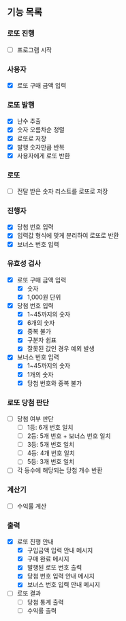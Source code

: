 ## 기능 목록
### 로또 진행
- [ ] 프로그램 시작

### 사용자
- [X] 로또 구매 금액 입력

### 로또 발행
- [X] 난수 추출
- [X] 숫자 오름차순 정렬
- [X] 로또로 저장
- [X] 발행 숫자만큼 반복
- [X] 사용자에게 로또 반환

### 로또
- [ ] 전달 받은 숫자 리스트를 로또로 저장

### 진행자
- [X] 당첨 번호 입력
- [X] 입력값 형식에 맞게 분리하여 로또로 반환
- [X] 보너스 번호 입력

### 유효성 검사
- [X] 로또 구매 금액 입력
  - [X] 숫자
  - [X] 1,000원 단위
- [X] 당첨 번호 입력
  - [X] 1~45까지의 숫자
  - [X] 6개의 숫자
  - [X] 중복 불가
  - [X] 구분자 쉼표
  - [X] 잘못된 값인 경우 예외 발생
- [X] 보너스 번호 입력
  - [X] 1~45까지의 숫자
  - [X] 1개의 숫자
  - [X] 당첨 번호와 중복 불가

### 로또 당첨 판단
- [ ] 당첨 여부 판단
  - [ ] 1등: 6개 번호 일치
  - [ ] 2등: 5개 번호 + 보너스 번호 일치
  - [ ] 3등: 5개 번호 일치
  - [ ] 4등: 4개 번호 일치
  - [ ] 5등: 3개 번호 일치
- [ ] 각 등수에 해당되는 당첨 개수 반환

### 계산기
- [ ] 수익률 계산

### 출력
- [X] 로또 진행 안내
  - [X] 구입금액 입력 안내 메시지
  - [X] 구매 완료 메시지
  - [X] 발행된 로또 번호 출력
  - [X] 당첨 번호 입력 안내 메시지
  - [X] 보너스 번호 입력 안내 메시지
- [ ] 로또 결과
  - [ ] 당첨 통계 출력
  - [ ] 수익률 출력
